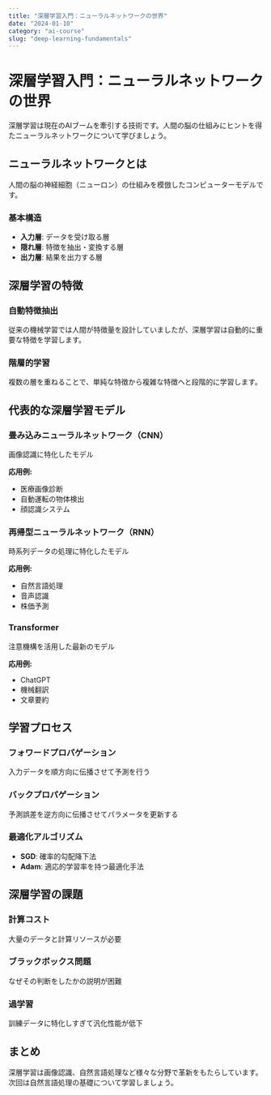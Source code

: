 ```yaml
---
title: "深層学習入門：ニューラルネットワークの世界"
date: "2024-01-10"
category: "ai-course"
slug: "deep-learning-fundamentals"
---
```


# 深層学習入門：ニューラルネットワークの世界

深層学習は現在のAIブームを牽引する技術です。人間の脳の仕組みにヒントを得たニューラルネットワークについて学びましょう。

## ニューラルネットワークとは

人間の脳の神経細胞（ニューロン）の仕組みを模倣したコンピューターモデルです。

### 基本構造

- **入力層**: データを受け取る層
- **隠れ層**: 特徴を抽出・変換する層
- **出力層**: 結果を出力する層

## 深層学習の特徴

### 自動特徴抽出
従来の機械学習では人間が特徴量を設計していましたが、深層学習は自動的に重要な特徴を学習します。

### 階層的学習
複数の層を重ねることで、単純な特徴から複雑な特徴へと段階的に学習します。

## 代表的な深層学習モデル

### 畳み込みニューラルネットワーク（CNN）
画像認識に特化したモデル

**応用例:**
- 医療画像診断
- 自動運転の物体検出
- 顔認識システム

### 再帰型ニューラルネットワーク（RNN）
時系列データの処理に特化したモデル

**応用例:**
- 自然言語処理
- 音声認識
- 株価予測

### Transformer
注意機構を活用した最新のモデル

**応用例:**
- ChatGPT
- 機械翻訳
- 文章要約

## 学習プロセス

### フォワードプロパゲーション
入力データを順方向に伝播させて予測を行う

### バックプロパゲーション
予測誤差を逆方向に伝播させてパラメータを更新する

### 最適化アルゴリズム
- **SGD**: 確率的勾配降下法
- **Adam**: 適応的学習率を持つ最適化手法

## 深層学習の課題

### 計算コスト
大量のデータと計算リソースが必要

### ブラックボックス問題
なぜその判断をしたかの説明が困難

### 過学習
訓練データに特化しすぎて汎化性能が低下

## まとめ

深層学習は画像認識、自然言語処理など様々な分野で革新をもたらしています。次回は自然言語処理の基礎について学習しましょう。